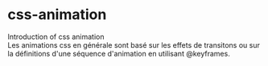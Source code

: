 # css-animation
Introduction of css animation <br>
Les animations css en générale sont basé sur les effets de transitons ou sur la
définitions d'une séquence d'animation en utilisant @keyframes.
